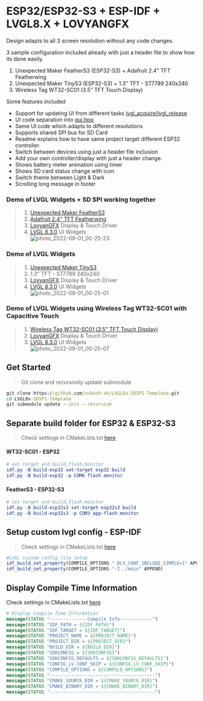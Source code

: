 # ESP32/ESP32-S3 + ESP-IDF + LVGL8.X + LOVYANGFX
Design adapts to all 3 screen resolution without any code changes.   

3 sample configuration included already with just a header file to show how its done easily.

1. Unexpected Maker FeatherS3 (ESP32-S3) + Adafruit 2.4" TFT Featherwing
2. Unexpected Maker TinyS3 (ESP32-S3) + 1.3" TFT - ST7789 240x240
3. Wireless Tag WT32-SC01 (3.5" TFT Touch Display)

Some features included

- Support for updating UI from different tasks [lvgl_acquire/lvgl_release](https://github.com/sukesh-ak/ESP32-LVGL8x-SDSPI/blob/fabf19438492d0fe8fc1d460bd52847740d6bbd0/main/main.cpp#L119)
- UI code separation into [gui.hpp](https://github.com/sukesh-ak/ESP32-LVGL8x-SDSPI/blob/master/main/gui.hpp)
- Same UI code which adapts to different resolutions
- Supports shared SPI bus for SD Card
- Readme explains how to have same project target different ESP32 controller.
- Switch between devices using just a header file inclusion
- Add your own controller/display with just a header change.
- Shows battery meter animation using timer
- Shows SD card status change with icon
- Switch theme between Light & Dark
- Scrolling long message in footer


### Demo of LVGL Widgets + SD SPI working together
> 1. [Unexpected Maker FeatherS3](https://esp32s3.com/feathers3.html)   
> 2. [Adafruit 2.4" TFT Featherwing](https://www.adafruit.com/product/3315)   
> 3. [LovyanGFX](https://github.com/lovyan03/LovyanGFX) Display & Touch Driver   
> 4. [LVGL 8.3.0](https://github.com/lvgl/lvgl) UI Widgets   
![photo_2022-09-01_00-25-23](https://user-images.githubusercontent.com/53081362/187761462-fd714b18-7f4e-48ea-8521-bc7aab8e0ec4.jpg)

### Demo of LVGL Widgets 
> 1. [Unexpected Maker TinyS3](https://esp32s3.com/tinys3.html)   
> 2. 1.3" TFT - ST7789 240x240
> 3. [LovyanGFX](https://github.com/lovyan03/LovyanGFX) Display & Touch Driver   
> 4. [LVGL 8.3.0](https://github.com/lvgl/lvgl) UI Widgets   
![photo_2022-09-01_00-25-01](https://user-images.githubusercontent.com/53081362/187761675-bc411b13-98f0-4e53-8a0e-9c48aed1ddab.jpg)

### Demo of LVGL Widgets using Wireless Tag WT32-SC01 with Capacitive Touch
> 1. [Wireless Tag WT32-SC01 (3.5" TFT Touch Display)](https://www.alibaba.com/product-detail/esp32-development-board-WT32-SC01-3_62534911683.html)   
> 3. [LovyanGFX](https://github.com/lovyan03/LovyanGFX) Display & Touch Driver   
> 4. [LVGL 8.3.0](https://github.com/lvgl/lvgl) UI Widgets   
![photo_2022-09-01_00-25-07](https://user-images.githubusercontent.com/53081362/187761963-95b817ed-d81f-4a90-b4a8-d4edcfe6419b.jpg)


## Get Started
> Git clone and recursively update submodule
```cmd
git clone https://github.com/sukesh-ak/LVGL8x-SDSPI-Template.git
cd LVGL8x-SDSPI-Template
git submodule update --init --recursive
```

## Separate build folder for ESP32 & ESP32-S3
> Check settings in CMakeLists.txt [here](CMakeLists.txt#L8)
#### WT32-SC01 - ESP32
```cmake
# set target and build,flash,monitor
idf.py -B build-esp32 set-target esp32 build
idf.py -B build-esp32 -p COM6 flash monitor
```

#### FeatherS3 - ESP32-S3
```cmake
# set target and build,flash,monitor
idf.py -B build-esp32s3 set-target esp32s3 build
idf.py -B build-esp32s3 -p COM3 app-flash monitor
```

## Setup custom lvgl config - ESP-IDF  
> Check settings in CMakeLists.txt [here](CMakeLists.txt#L16)
```cmake
#LVGL custom config file setup
idf_build_set_property(COMPILE_OPTIONS "-DLV_CONF_INCLUDE_SIMPLE=1" APPEND)
idf_build_set_property(COMPILE_OPTIONS "-I../main" APPEND)
```

## Display Compile Time Information
Check settings in CMakeLists.txt [here](CMakeLists.txt#L25)  
```cmake
# Display Compile Time Information
message(STATUS "--------------Compile Info------------")
message(STATUS "IDF_PATH = ${IDF_PATH}")
message(STATUS "IDF_TARGET = ${IDF_TARGET}")
message(STATUS "PROJECT_NAME = ${PROJECT_NAME}")
message(STATUS "PROJECT_DIR = ${PROJECT_DIR}")
message(STATUS "BUILD_DIR = ${BUILD_DIR}")
message(STATUS "SDKCONFIG = ${SDKCONFIG}")
message(STATUS "SDKCONFIG_DEFAULTS = ${SDKCONFIG_DEFAULTS}")
message(STATUS "CONFIG_LV_CONF_SKIP = ${CONFIG_LV_CONF_SKIP}")
message(STATUS "COMPILE_OPTIONS = ${COMPILE_OPTIONS}")
message(STATUS "---------------------------------------")
message(STATUS "CMAKE_SOURCE_DIR = ${CMAKE_SOURCE_DIR}")
message(STATUS "CMAKE_BINARY_DIR = ${CMAKE_BINARY_DIR}")
message(STATUS "---------------------------------------")
```
